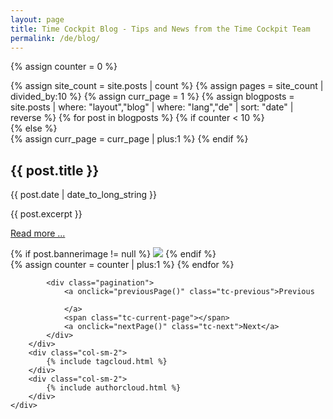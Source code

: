 ```yaml
---
layout: page
title: Time Cockpit Blog - Tips and News from the Time Cockpit Team
permalink: /de/blog/
---
```

{% assign counter = 0 %}
<div class="tc-blogoverview">
	<div class="row">
		<div class="col-sm-10">
			{% assign site_count = site.posts | count %}
			{% assign pages = site_count | divided_by:10 %}
			{% assign curr_page = 1 %}
			{% assign blogposts = site.posts | where: "layout","blog" | where: "lang","de" | sort: "date" | reverse %}
			{% for post in blogposts %}
				{% if counter < 10 %}
					<div class="row tc-blogteaser">
				{% else %}
					<div class="row tc-blogteaser hidden">
					{% assign curr_page = curr_page | plus:1 %}
				{% endif %}
					<div class="col-sm-12"><h2>{{ post.title }}</h2></div>
					<div class="col-sm-8">
						<p>{{ post.date | date_to_long_string }}</p>
						<p>{{ post.excerpt }}</p>
						<p><a href="{{ post.url | prepend: site.baseurl }}">Read more ...</a></p>
					</div>
					<div class="col-sm-4">
					{% if post.bannerimage != null %}
						<img src="{{ post.bannerimage | prepend: site.baseurl }}" />
					{% endif %}
					</div>
				</div>
				{% assign counter = counter | plus:1 %}
			{% endfor %}

			<div class="pagination">
				<a onclick="previousPage()" class="tc-previous">Previous
					
				</a>
				<span class="tc-current-page"></span>
				<a onclick="nextPage()" class="tc-next">Next</a>
			</div>
		</div>
		<div class="col-sm-2">
			{% include tagcloud.html %}
		</div>
		<div class="col-sm-2">
			{% include authorcloud.html %}
		</div>
	</div>
</div>